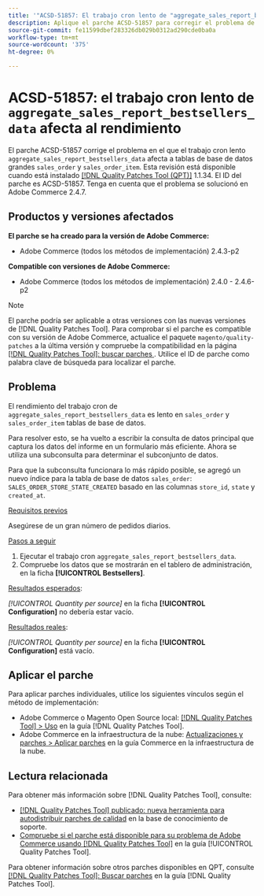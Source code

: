 ```yaml
---
title: '"ACSD-51857: El trabajo cron lento de "aggregate_sales_report_bestsellers_data" afecta al rendimiento"'
description: Aplique el parche ACSD-51857 para corregir el problema de Adobe Commerce en el que el trabajo cron lento `aggregate_sales_report_bestsellers_data` afecta a grandes tablas de base de datos "sales_order" y "sales_order_item".
source-git-commit: fe11599dbef283326db029b0312ad290cde0ba0a
workflow-type: tm+mt
source-wordcount: '375'
ht-degree: 0%

---
```


# ACSD-51857: el trabajo cron lento de `aggregate_sales_report_bestsellers_data` afecta al rendimiento

El parche ACSD-51857 corrige el problema en el que el trabajo cron lento `aggregate_sales_report_bestsellers_data` afecta a tablas de base de datos grandes `sales_order` y `sales_order_item`. Esta revisión está disponible cuando está instalado [[!DNL Quality Patches Tool (QPT)]](https://experienceleague.adobe.com/en/docs/commerce-knowledge-base/kb/announcements/commerce-announcements/magento-quality-patches-released-new-tool-to-self-serve-quality-patches) 1.1.34. El ID del parche es ACSD-51857. Tenga en cuenta que el problema se solucionó en Adobe Commerce 2.4.7.

## Productos y versiones afectados

**El parche se ha creado para la versión de Adobe Commerce:**

* Adobe Commerce (todos los métodos de implementación) 2.4.3-p2

**Compatible con versiones de Adobe Commerce:**

* Adobe Commerce (todos los métodos de implementación) 2.4.0 - 2.4.6-p2

>[!NOTE]
>
>El parche podría ser aplicable a otras versiones con las nuevas versiones de [!DNL Quality Patches Tool]. Para comprobar si el parche es compatible con su versión de Adobe Commerce, actualice el paquete `magento/quality-patches` a la última versión y compruebe la compatibilidad en la página [[!DNL Quality Patches Tool]: buscar parches ](https://experienceleague.adobe.com/tools/commerce-quality-patches/index.html). Utilice el ID de parche como palabra clave de búsqueda para localizar el parche.

## Problema

El rendimiento del trabajo cron de `aggregate_sales_report_bestsellers_data` es lento en `sales_order` y `sales_order_item` tablas de base de datos.

Para resolver esto, se ha vuelto a escribir la consulta de datos principal que captura los datos del informe en un formulario más eficiente. Ahora se utiliza una subconsulta para determinar el subconjunto de datos.

Para que la subconsulta funcionara lo más rápido posible, se agregó un nuevo índice para la tabla de base de datos `sales_order`: `SALES_ORDER_STORE_STATE_CREATED` basado en las columnas `store_id`, `state` y `created_at`.

<u>Requisitos previos</u>

Asegúrese de un gran número de pedidos diarios.

<u>Pasos a seguir</u>

1. Ejecutar el trabajo cron `aggregate_sales_report_bestsellers_data`.
1. Compruebe los datos que se mostrarán en el tablero de administración, en la ficha **[!UICONTROL Bestsellers]**.

<u>Resultados esperados</u>:

*[!UICONTROL Quantity per source]* en la ficha **[!UICONTROL Configuration]** no debería estar vacío.

<u>Resultados reales</u>:

*[!UICONTROL Quantity per source]* en la ficha **[!UICONTROL Configuration]** está vacío.

## Aplicar el parche

Para aplicar parches individuales, utilice los siguientes vínculos según el método de implementación:

* Adobe Commerce o Magento Open Source local: [[!DNL Quality Patches Tool] > Uso](/help/tools/quality-patches-tool/usage.md) en la guía [!DNL Quality Patches Tool].
* Adobe Commerce en la infraestructura de la nube: [Actualizaciones y parches > Aplicar parches](https://experienceleague.adobe.com/docs/commerce-cloud-service/user-guide/develop/upgrade/apply-patches.html) en la guía Commerce en la infraestructura de la nube.

## Lectura relacionada

Para obtener más información sobre [!DNL Quality Patches Tool], consulte:

* [[!DNL Quality Patches Tool] publicado: nueva herramienta para autodistribuir parches de calidad](https://experienceleague.adobe.com/en/docs/commerce-knowledge-base/kb/announcements/commerce-announcements/magento-quality-patches-released-new-tool-to-self-serve-quality-patches) en la base de conocimiento de soporte.
* [Compruebe si el parche está disponible para su problema de Adobe Commerce usando [!DNL Quality Patches Tool]](/help/tools/quality-patches-tool/patches-available-in-qpt/check-patch-for-magento-issue-with-magento-quality-patches.md) en la guía [!UICONTROL Quality Patches Tool].


Para obtener información sobre otros parches disponibles en QPT, consulte [[!DNL Quality Patches Tool]: Buscar parches](https://experienceleague.adobe.com/tools/commerce-quality-patches/index.html) en la guía [!DNL Quality Patches Tool].
